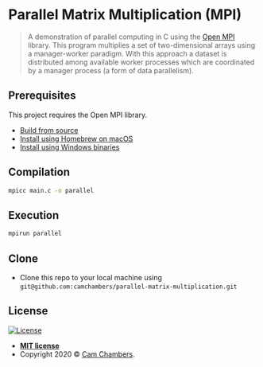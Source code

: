 # Parallel Matrix Multiplication (MPI)
>  A demonstration of parallel computing in C using the [Open MPI](https://www.open-mpi.org) library. This program multiplies a set of two-dimensional arrays using a manager-worker paradigm. With this approach a dataset is distributed among available worker processes which are coordinated by a manager process (a form of data parallelism). 

## Prerequisites
This project requires the Open MPI library.

- [Build from source](https://www.open-mpi.org/faq/?category=building#easy-build)
- [Install using Homebrew on macOS](https://formulae.brew.sh/formula/open-mpi)
- [Install using Windows binaries](https://www.open-mpi.org/software/ompi/v1.6/ms-windows.php)

## Compilation
```bash
mpicc main.c -o parallel
```
## Execution
```bash
mpirun parallel
```

## Clone

- Clone this repo to your local machine using `git@github.com:camchambers/parallel-matrix-multiplication.git`

## License

[![License](http://img.shields.io/:license-mit-blue.svg?style=flat-square)](http://badges.mit-license.org)

- **[MIT license](http://opensource.org/licenses/mit-license.php)**
- Copyright 2020 © <a href="https://www.camchambers.com" target="_blank">Cam Chambers</a>.

